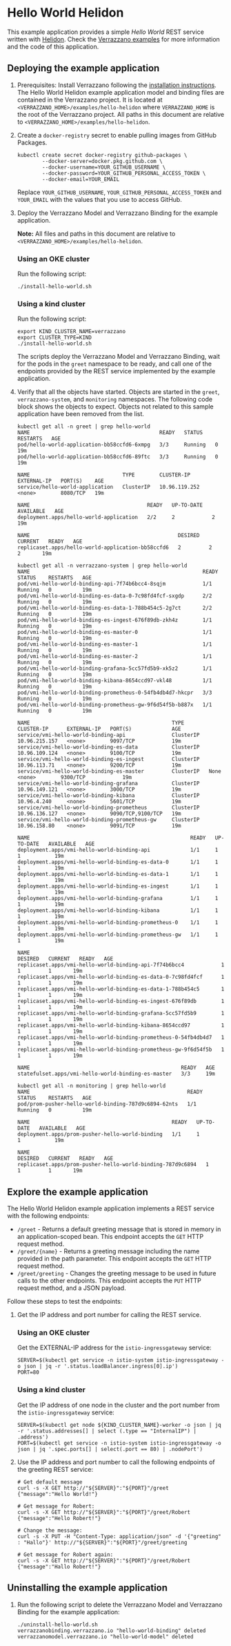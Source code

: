 
# Hello World Helidon

This example application provides a simple *Hello World* REST service written with [Helidon](https://helidon.io).
Check the [Verrazzano examples](https://github.com/verrazzano/examples) for more information and the code of this
application.

## Deploying the example application

1. Prerequisites: Install Verrazzano following the [installation instructions](../../install/README.md).
   The Hello World Helidon example application model and binding files are contained in the Verrazzano project.
   It is located at `<VERRAZZANO_HOME>/examples/hello-helidon` where `VERRAZZANO_HOME` is the root of the 
   Verrazzano project. All paths in this document are relative to `<VERRAZZANO_HOME>/examples/hello-helidon`.

1. Create a `docker-registry` secret to enable pulling images from GitHub Packages.

   ```
   kubectl create secret docker-registry github-packages \
           --docker-server=docker.pkg.github.com \
           --docker-username=YOUR_GITHUB_USERNAME \
           --docker-password=YOUR_GITHUB_PERSONAL_ACCESS_TOKEN \
           --docker-email=YOUR_EMAIL
   ```

   Replace `YOUR_GITHUB_USERNAME`, `YOUR_GITHUB_PERSONAL_ACCESS_TOKEN` and `YOUR_EMAIL` with
   the values that you use to access GitHub.

1. Deploy the Verrazzano Model and Verrazzano Binding for the example application.

    **Note:**  All files and paths in this document are relative to `<VERRAZZANO_HOME>/examples/hello-helidon`. 

    ### Using an OKE cluster
    Run the following script:

    ```
    ./install-hello-world.sh
    ```

    ### Using a kind cluster
    Run the following script:

    ```
    export KIND_CLUSTER_NAME=verrazzano
    export CLUSTER_TYPE=KIND
    ./install-hello-world.sh
    ```

   The scripts deploy the Verrazzano Model and Verrazzano Binding, wait for the pods in the `greet` namespace to be
   ready, and call one of the endpoints provided by the REST service implemented by the example application.

1. Verify that all the objects have started. Objects are started in the `greet`, `verrazzano-system`, and `monitoring`
  namespaces. The following code block shows the objects to expect. Objects not related to this sample application
  have been removed from the list.

    ```
    kubectl get all -n greet | grep hello-world
    NAME                                          READY   STATUS    RESTARTS   AGE
    pod/hello-world-application-bb58ccfd6-6xmpg   3/3     Running   0          19m
    pod/hello-world-application-bb58ccfd6-89ftc   3/3     Running   0          19m

    NAME                              TYPE        CLUSTER-IP      EXTERNAL-IP   PORT(S)    AGE
    service/hello-world-application   ClusterIP   10.96.119.252   <none>        8080/TCP   19m

    NAME                                      READY   UP-TO-DATE   AVAILABLE   AGE
    deployment.apps/hello-world-application   2/2     2            2           19m

    NAME                                                DESIRED   CURRENT   READY   AGE
    replicaset.apps/hello-world-application-bb58ccfd6   2         2         2       19m

    kubectl get all -n verrazzano-system | grep hello-world
    NAME                                                        READY   STATUS    RESTARTS   AGE
    pod/vmi-hello-world-binding-api-7f74b6bcc4-8sqjm            1/1     Running   0          19m
    pod/vmi-hello-world-binding-es-data-0-7c98fd4fcf-sxgdp      2/2     Running   0          19m
    pod/vmi-hello-world-binding-es-data-1-788b454c5-2g7ct       2/2     Running   0          19m
    pod/vmi-hello-world-binding-es-ingest-676f89db-zkh4z        1/1     Running   0          19m
    pod/vmi-hello-world-binding-es-master-0                     1/1     Running   0          19m
    pod/vmi-hello-world-binding-es-master-1                     1/1     Running   0          19m
    pod/vmi-hello-world-binding-es-master-2                     1/1     Running   0          19m
    pod/vmi-hello-world-binding-grafana-5cc57fd5b9-xk5z2        1/1     Running   0          19m
    pod/vmi-hello-world-binding-kibana-8654ccd97-vkl48          1/1     Running   0          19m
    pod/vmi-hello-world-binding-prometheus-0-54fb4db4d7-hkcpr   3/3     Running   0          19m
    pod/vmi-hello-world-binding-prometheus-gw-9f6d54f5b-b887x   1/1     Running   0          19m

    NAME                                              TYPE        CLUSTER-IP      EXTERNAL-IP   PORT(S)             AGE
    service/vmi-hello-world-binding-api               ClusterIP   10.96.215.157   <none>        9097/TCP            19m
    service/vmi-hello-world-binding-es-data           ClusterIP   10.96.109.124   <none>        9100/TCP            19m
    service/vmi-hello-world-binding-es-ingest         ClusterIP   10.96.113.71    <none>        9200/TCP            19m
    service/vmi-hello-world-binding-es-master         ClusterIP   None            <none>        9300/TCP            19m
    service/vmi-hello-world-binding-grafana           ClusterIP   10.96.149.121   <none>        3000/TCP            19m
    service/vmi-hello-world-binding-kibana            ClusterIP   10.96.4.240     <none>        5601/TCP            19m
    service/vmi-hello-world-binding-prometheus        ClusterIP   10.96.136.127   <none>        9090/TCP,9100/TCP   19m
    service/vmi-hello-world-binding-prometheus-gw     ClusterIP   10.96.158.80    <none>        9091/TCP            19m

    NAME                                                    READY   UP-TO-DATE   AVAILABLE   AGE
    deployment.apps/vmi-hello-world-binding-api             1/1     1            1           19m
    deployment.apps/vmi-hello-world-binding-es-data-0       1/1     1            1           19m
    deployment.apps/vmi-hello-world-binding-es-data-1       1/1     1            1           19m
    deployment.apps/vmi-hello-world-binding-es-ingest       1/1     1            1           19m
    deployment.apps/vmi-hello-world-binding-grafana         1/1     1            1           19m
    deployment.apps/vmi-hello-world-binding-kibana          1/1     1            1           19m
    deployment.apps/vmi-hello-world-binding-prometheus-0    1/1     1            1           19m
    deployment.apps/vmi-hello-world-binding-prometheus-gw   1/1     1            1           19m

    NAME                                                              DESIRED   CURRENT   READY   AGE
    replicaset.apps/vmi-hello-world-binding-api-7f74b6bcc4            1         1         1       19m
    replicaset.apps/vmi-hello-world-binding-es-data-0-7c98fd4fcf      1         1         1       19m
    replicaset.apps/vmi-hello-world-binding-es-data-1-788b454c5       1         1         1       19m
    replicaset.apps/vmi-hello-world-binding-es-ingest-676f89db        1         1         1       19m
    replicaset.apps/vmi-hello-world-binding-grafana-5cc57fd5b9        1         1         1       19m
    replicaset.apps/vmi-hello-world-binding-kibana-8654ccd97          1         1         1       19m
    replicaset.apps/vmi-hello-world-binding-prometheus-0-54fb4db4d7   1         1         1       19m
    replicaset.apps/vmi-hello-world-binding-prometheus-gw-9f6d54f5b   1         1         1       19m

    NAME                                                 READY   AGE
    statefulset.apps/vmi-hello-world-binding-es-master   3/3     19m

    kubectl get all -n monitoring | grep hello-world
    NAME                                                   READY   STATUS    RESTARTS   AGE
    pod/prom-pusher-hello-world-binding-787d9c6894-62nts   1/1     Running   0          19m

    NAME                                              READY   UP-TO-DATE   AVAILABLE   AGE
    deployment.apps/prom-pusher-hello-world-binding   1/1     1            1           19m

    NAME                                                         DESIRED   CURRENT   READY   AGE
    replicaset.apps/prom-pusher-hello-world-binding-787d9c6894   1         1         1       19m
    ```
## Explore the example application

The Hello World Helidon example application implements a REST service with the following endpoints:

- `/greet` - Returns a default greeting message that is stored in memory in an application-scoped bean.
This endpoint accepts the `GET` HTTP request method.
- `/greet/{name}` - Returns a greeting message including the name provided in the path parameter. This
endpoint accepts the `GET` HTTP request method.
- `/greet/greeting` - Changes the greeting message to be used in future calls to the other endpoints. This
endpoint accepts the `PUT` HTTP request method, and a JSON payload.

Follow these steps to test the endpoints:

1. Get the IP address and port number for calling the REST service.
    ### Using an OKE cluster
    Get the EXTERNAL-IP address for the `istio-ingressgateway` service:

    ```
    SERVER=$(kubectl get service -n istio-system istio-ingressgateway -o json | jq -r '.status.loadBalancer.ingress[0].ip')
    PORT=80
    ```

   ### Using a kind cluster
   Get the IP address of one node in the cluster and the port number from the `istio-ingressgateway` service:

   ```
   SERVER=$(kubectl get node ${KIND_CLUSTER_NAME}-worker -o json | jq -r '.status.addresses[] | select (.type == "InternalIP") | .address')
   PORT=$(kubectl get service -n istio-system istio-ingressgateway -o json | jq '.spec.ports[] | select(.port == 80) | .nodePort')
   ```

1. Use the IP address and port number to call the following endpoints of the greeting REST service:

    ```
    # Get default message
    curl -s -X GET http://"${SERVER}":"${PORT}"/greet
    {"message":"Hello World!"}

    # Get message for Robert:
    curl -s -X GET http://"${SERVER}":"${PORT}"/greet/Robert
    {"message":"Hello Robert!"}

    # Change the message:
    curl -s -X PUT -H "Content-Type: application/json" -d '{"greeting" : "Hallo"}' http://"${SERVER}":"${PORT}"/greet/greeting

    # Get message for Robert again:
    curl -s -X GET http://"${SERVER}":"${PORT}"/greet/Robert
    {"message":"Hallo Robert!"}
    ```

## Uninstalling the example application

1. Run the following script to delete the Verrazzano Model and Verrazzano Binding for the example application:

    ```
    ./uninstall-hello-world.sh
    verrazzanobinding.verrazzano.io "hello-world-binding" deleted
    verrazzanomodel.verrazzano.io "hello-world-model" deleted
    ```
